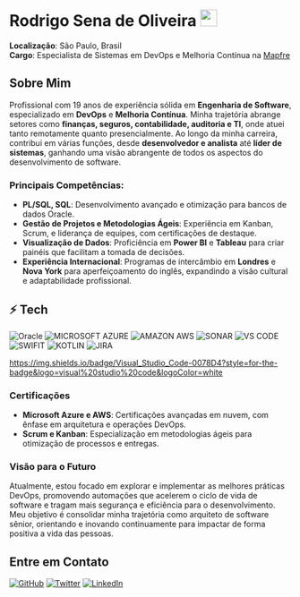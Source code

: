 # Rodrigo Sena de Oliveira <img src="https://cdn-icons-png.flaticon.com/512/197/197386.png" width="30" />

**Localização**: São Paulo, Brasil  
**Cargo**: Especialista de Sistemas em DevOps e Melhoria Contínua na [Mapfre](https://www.mapfre.com)  

## Sobre Mim
Profissional com 19 anos de experiência sólida em **Engenharia de Software**, especializado em **DevOps** e **Melhoria Contínua**. Minha trajetória abrange setores como **finanças, seguros, contabilidade, auditoria e TI**, onde atuei tanto remotamente quanto presencialmente. Ao longo da minha carreira, contribui em várias funções, desde **desenvolvedor e analista** até **líder de sistemas**, ganhando uma visão abrangente de todos os aspectos do desenvolvimento de software.

### Principais Competências:
- **PL/SQL, SQL**: Desenvolvimento avançado e otimização para bancos de dados Oracle.
- **Gestão de Projetos e Metodologias Ágeis**: Experiência em Kanban, Scrum, e liderança de equipes, com certificações de destaque.
- **Visualização de Dados**: Proficiência em **Power BI** e **Tableau** para criar painéis que facilitam a tomada de decisões.
- **Experiência Internacional**: Programas de intercâmbio em **Londres** e **Nova York** para aperfeiçoamento do inglês, expandindo a visão cultural e adaptabilidade profissional.

## ⚡ Tech
![Oracle](https://img.shields.io/badge/Oracle-F80000?style=for-the-badge&logo=Oracle&logoColor=white)
![MICROSOFT AZURE](https://img.shields.io/badge/Microsoft_Azure-0089D6?style=for-the-badge&logo=microsoft-azure&logoColor=white)
![AMAZON AWS](https://img.shields.io/badge/Amazon_AWS-232F3E?style=for-the-badge&logo=amazon-aws&logoColor=white)
![SONAR](https://img.shields.io/badge/Sonar%20cloud-F3702A?style=for-the-badge&logo=sonarcloud&logoColor=white)
![VS CODE](https://img.shields.io/badge/Visual_Studio_Code-0078D4?style=for-the-badge&logo=visual%20studio%20code&logoColor=white)
![SWIFIT](https://img.shields.io/badge/Swift-FA7343?style=for-the-badge&logo=swift&logoColor=white)
![KOTLIN](https://img.shields.io/badge/Kotlin-0095D5?&style=for-the-badge&logo=kotlin&logoColor=white)
![JIRA](https://img.shields.io/badge/Jira-0052CC?style=for-the-badge&logo=Jira&logoColor=white)



https://img.shields.io/badge/Visual_Studio_Code-0078D4?style=for-the-badge&logo=visual%20studio%20code&logoColor=white


### Certificações
- **Microsoft Azure e AWS**: Certificações avançadas em nuvem, com ênfase em arquitetura e operações DevOps.
- **Scrum e Kanban**: Especialização em metodologias ágeis para otimização de processos e entregas.

### Visão para o Futuro
Atualmente, estou focado em explorar e implementar as melhores práticas DevOps, promovendo automações que acelerem o ciclo de vida de software e tragam mais segurança e eficiência para o desenvolvimento. Meu objetivo é consolidar minha trajetória como arquiteto de software sênior, orientando e inovando continuamente para impactar de forma positiva a vida das pessoas.

## Entre em Contato
[![GitHub](https://img.shields.io/badge/GitHub-%2312100E.svg?&style=for-the-badge&logo=Github&logoColor=white)](https://github.com/rodrigosenna)
[![Twitter](https://img.shields.io/badge/twitter-%231DA1F2.svg?&style=for-the-badge&logo=twitter&logoColor=white)](https://x.com/rodrigo_sonic1)
[![LinkedIn](https://img.shields.io/badge/linkedin-%230077B5.svg?&style=for-the-badge&logo=linkedin&logoColor=white)](https://www.linkedin.com/in/rodrigo-sena-de-oliveira)

